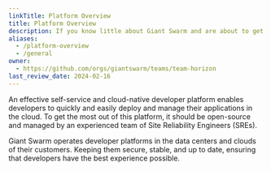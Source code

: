 ```yaml
---
linkTitle: Platform Overview
title: Platform Overview
description: If you know little about Giant Swarm and are about to get started with our product, this is where you can find some introductory and high-level description of what to expect.
aliases:
  - /platform-overview
  - /general
owner:
  - https://github.com/orgs/giantswarm/teams/team-horizon
last_review_date: 2024-02-16
---
```


An effective self-service and cloud-native developer platform enables developers to quickly and easily deploy and manage their applications in the cloud. To get the most out of this platform, it should be open-source and managed by an experienced team of Site Reliability Engineers (SREs).

Giant Swarm operates developer platforms in the data centers and clouds of their customers. Keeping them secure, stable, and up to date, ensuring that developers have the best experience possible.
